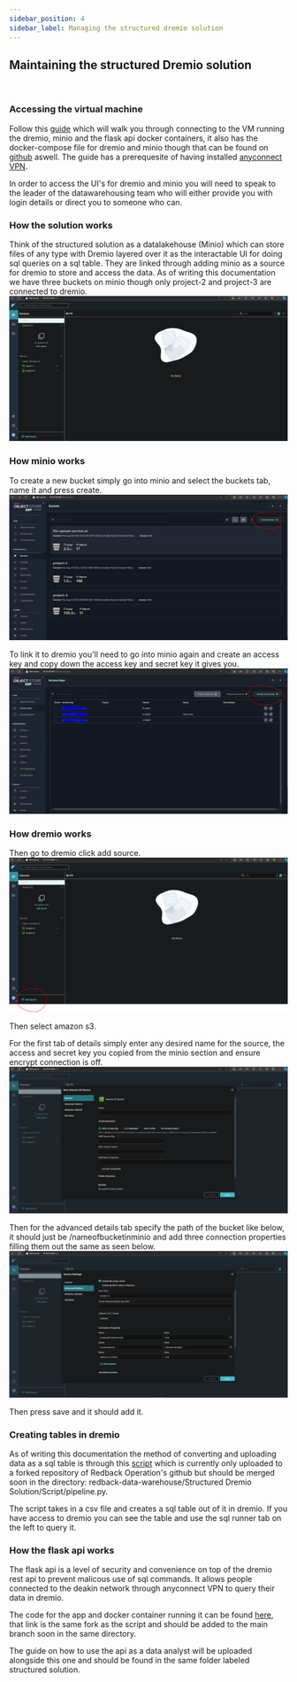 ```yaml
---
sidebar_position: 4
sidebar_label: Managing the structured dremio solution
---
```


## Maintaining the structured Dremio solution
<br>

### Accessing the virtual machine
Follow this [guide](https://redback-operations.github.io/redback-documentation/docs/data-warehousing/Data%20Lakehouse/How-To%20-%20Accessing%20the%20Redback%20Operations%20Virtual%20Machine) which will walk you through connecting to the VM running the dremio, minio and the flask api docker containers, it also has the docker-compose file for dremio and minio though that can be found on [github](https://github.com/Redback-Operations/redback-data-warehouse/blob/main/File%20Upload%20Service/data-lakehouse2.yml) aswell. The guide has a prerequesite of having installed [anyconnect VPN](https://www.deakin.edu.au/students/student-life-and-services/health-wellbeing-and-safety/safety-security/online-safety-security/secure-your-devices/vpn).

In order to access the UI's for dremio and minio you will need to speak to the leader of the datawarehousing team who will either provide you with login details or direct you to someone who can.

### How the solution works
Think of the structured solution as a datalakehouse (Minio) which can store files of any type with Dremio layered over it as the interactable UI for doing sql queries on a sql table. They are linked through adding minio as a source for dremio to store and access the data. As of writing this documentation we have three buckets on minio though only project-2 and project-3 are connected to dremio. ![PHOTO OF DREMIO](img/dremio-ui.PNG) 

### How minio works

To create a new bucket simply go into minio and select the buckets tab, name it and press create. ![PHOTO OF CREATING BUCKET](img/minio-buckets.PNG)

To link it to dremio you'll need to go into minio again and create an access key and copy down the access key and secret key it gives you. ![PHOTO OF ACCESS KEY](img/minio-accesskey.PNG)

### How dremio works

Then go to dremio click add source. ![PHOTO OF BUTTON](img/add-dremio-source.PNG)

Then select amazon s3.

For the first tab of details simply enter any desired name for the source, the access and secret key you copied from the minio section and ensure encrypt connection is off. ![PHOTO OF DETAILS](img/source-page1.PNG)

Then for the advanced details tab specify the path of the bucket like below, it should just be /nameofbucketinminio and add three connection properties filling them out the same as seen below. ![PHOTO OF ADVANCED DETAILS](img/source-page2.PNG)

Then press save and it should add it.

### Creating tables in dremio

As of writing this documentation the method of converting and uploading data as a sql table is through this [script](https://github.com/Jesse-Rees/redback-data-warehouse/blob/Structured-Solution/Structured%20Dremio%20Solution/Script/pipeline.py) which is currently only uploaded to a forked repository of Redback Operation's github but should be merged soon in the directory: redback-data-warehouse/Structured Dremio Solution/Script/pipeline.py.

The script takes in a csv file and creates a sql table out of it in dremio. If you have access to dremio you can see the table and use the sql runner tab on the left to query it.

### How the flask api works
The flask api is a level of security and convenience on top of the dremio rest api to prevent malicous use of sql commands. It allows people connected to the deakin network through anyconnect VPN to query their data in dremio.

The code for the app and docker container running it can be found [here](https://github.com/Jesse-Rees/redback-data-warehouse/tree/Structured-Solution/Structured%20Dremio%20Solution/Flask-api), that link is the same fork as the script and should be added to the main branch soon in the same directory.

The guide on how to use the api as a data analyst will be uploaded alongside this one and should be found in the same folder labeled structured solution.